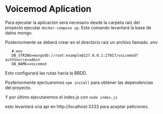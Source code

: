 # Voicemod Aplication

Para ejecutar la aplicación será necesario desde la carpeta raíz del proyecto ejecutar `docker-compose up`. Este comando levantará la base de datos mongo.

Posteriormente se deberá crear en el directorio raíz un archivo llamado _.env_

       #.env
       DB_STRING=mongodb://root:example@127.0.0.1:27017/voicemod?authSource=admin
       DB_NAME=voicemod

Esto configurará las rutas hacia la BBDD.

Posteriormente ejectuaremos `npm install` para obtener las dependencias del proyecto.

Y por último ejecutaremos el _index.js_ con `node index.js`

esto levantará una api en http://localhost:3333 para aceptar peticiones.
